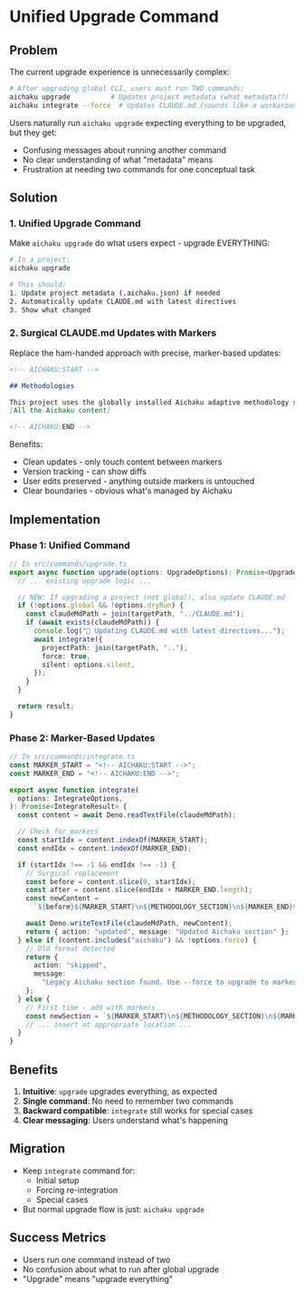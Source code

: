 # Unified Upgrade Command

## Problem

The current upgrade experience is unnecessarily complex:

```bash
# After upgrading global CLI, users must run TWO commands:
aichaku upgrade          # Updates project metadata (what metadata??)
aichaku integrate --force  # Updates CLAUDE.md (sounds like a workaround)
```

Users naturally run `aichaku upgrade` expecting everything to be upgraded, but
they get:

- Confusing messages about running another command
- No clear understanding of what "metadata" means
- Frustration at needing two commands for one conceptual task

## Solution

### 1. Unified Upgrade Command

Make `aichaku upgrade` do what users expect - upgrade EVERYTHING:

```bash
# In a project:
aichaku upgrade

# This should:
1. Update project metadata (.aichaku.json) if needed
2. Automatically update CLAUDE.md with latest directives
3. Show what changed
```

### 2. Surgical CLAUDE.md Updates with Markers

Replace the ham-handed approach with precise, marker-based updates:

```markdown
<!-- AICHAKU:START -->

## Methodologies

This project uses the globally installed Aichaku adaptive methodology system...
[All the Aichaku content]

<!-- AICHAKU:END -->
```

Benefits:

- Clean updates - only touch content between markers
- Version tracking - can show diffs
- User edits preserved - anything outside markers is untouched
- Clear boundaries - obvious what's managed by Aichaku

## Implementation

### Phase 1: Unified Command

```typescript
// In src/commands/upgrade.ts
export async function upgrade(options: UpgradeOptions): Promise<UpgradeResult> {
  // ... existing upgrade logic ...

  // NEW: If upgrading a project (not global), also update CLAUDE.md
  if (!options.global && !options.dryRun) {
    const claudeMdPath = join(targetPath, "../CLAUDE.md");
    if (await exists(claudeMdPath)) {
      console.log("📄 Updating CLAUDE.md with latest directives...");
      await integrate({
        projectPath: join(targetPath, ".."),
        force: true,
        silent: options.silent,
      });
    }
  }

  return result;
}
```

### Phase 2: Marker-Based Updates

```typescript
// In src/commands/integrate.ts
const MARKER_START = "<!-- AICHAKU:START -->";
const MARKER_END = "<!-- AICHAKU:END -->";

export async function integrate(
  options: IntegrateOptions,
): Promise<IntegrateResult> {
  const content = await Deno.readTextFile(claudeMdPath);

  // Check for markers
  const startIdx = content.indexOf(MARKER_START);
  const endIdx = content.indexOf(MARKER_END);

  if (startIdx !== -1 && endIdx !== -1) {
    // Surgical replacement
    const before = content.slice(0, startIdx);
    const after = content.slice(endIdx + MARKER_END.length);
    const newContent =
      `${before}${MARKER_START}\n${METHODOLOGY_SECTION}\n${MARKER_END}${after}`;

    await Deno.writeTextFile(claudeMdPath, newContent);
    return { action: "updated", message: "Updated Aichaku section" };
  } else if (content.includes("aichaku") && !options.force) {
    // Old format detected
    return {
      action: "skipped",
      message:
        "Legacy Aichaku section found. Use --force to upgrade to marker format",
    };
  } else {
    // First time - add with markers
    const newSection = `${MARKER_START}\n${METHODOLOGY_SECTION}\n${MARKER_END}`;
    // ... insert at appropriate location ...
  }
}
```

## Benefits

1. **Intuitive**: `upgrade` upgrades everything, as expected
2. **Single command**: No need to remember two commands
3. **Backward compatible**: `integrate` still works for special cases
4. **Clear messaging**: Users understand what's happening

## Migration

- Keep `integrate` command for:
  - Initial setup
  - Forcing re-integration
  - Special cases
- But normal upgrade flow is just: `aichaku upgrade`

## Success Metrics

- Users run one command instead of two
- No confusion about what to run after global upgrade
- "Upgrade" means "upgrade everything"
